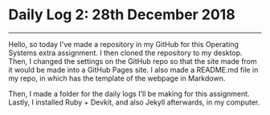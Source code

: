 # Daily Log 2: 28th December 2018
-----

Hello, so today I've made a repository in my GitHub for this Operating Systems extra assignment. I then cloned the repository to my desktop. Then, I changed the settings on the GitHub repo so that the site made from it would be made into a GitHub Pages site. I also made a README.md file in my repo, in which has the template of the webpage in Markdown.

Then, I made a folder for the daily logs I'll be making for this assignment. Lastly, I installed Ruby + Devkit, and also Jekyll afterwards, in my computer.

